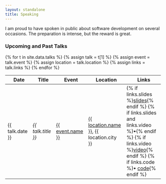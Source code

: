 ```yaml
---
layout: standalone
title: Speaking
---
```


I am proud to have spoken in public about software development on several occasions. The preparation is intense, but the reward is great.

### Upcoming and Past Talks

<div class="table-responsive">
    <table class="table table-striped table-bordered">
        <thead>
            <tr>
                <th><i class="fa fa-calendar" aria-hidden="true"></i>&nbsp; Date</th>
                <th><i class="fa fa-quote-left" aria-hidden="true"></i>&nbsp; Title</th>
                <th><i class="fa fa-video-camera" aria-hidden="true"></i>&nbsp; Event</th>
                <th><i class="fa fa-map-marker" aria-hidden="true"></i>&nbsp; Location</th>
                <th><i class="fa fa-file-text" aria-hidden="true"></i>&nbsp; Links</th>
            </tr>
        </thead>
        <tbody>
        {% for t in site.data.talks %}
        {% assign talk = t[1] %}
        {% assign event = talk.event %}
        {% assign location = talk.location %}
        {% assign links = talk.links %}
            <tr>
                <td>{{ talk.date }}</td>
                <td><i>{{ talk.title }}</i></td>
                <td><a href="{{ event.link }}">{{ event.name }}</a></td>
                <td><a href="{{ location.link }}">{{ location.name }}</a>, {{ location.city }}</td>
                <td>
                    {% if links.slides %}<a href="{{ links.slides }}">slides</a>{% endif %}
                    {% if links.slides and links.video %}&bull;{% endif %}
                    {% if links.video %}<a href="{{ links.video }}">video</a>{% endif %}
                    {% if links.code %}&bull; <a href="{{ links.code }}">code</a>{% endif %}
                </td>
            </tr>
        {% endfor %}
        </tbody>
    </table>
</div>

